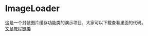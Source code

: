# ImageLoader
这是一个封装图片缓存功能类的演示项目，大家可以下载查看里面的代码。<br>
[文章教程链接](https://juejin.im/post/5a3dac10f265da430406d148)
